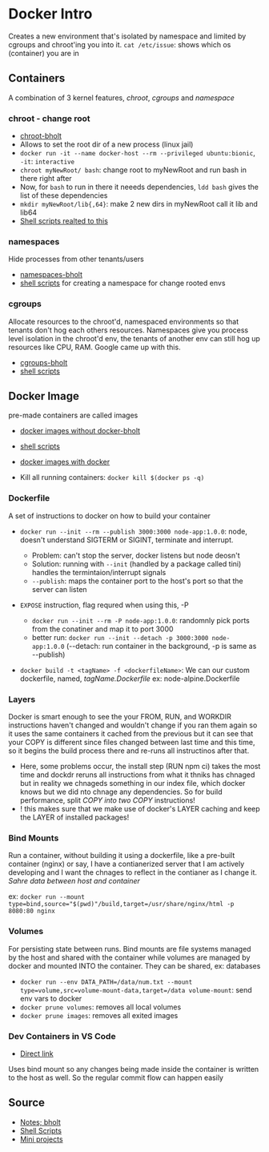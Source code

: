 # Docker Intro

Creates a new environment that's isolated by namespace and limited by cgroups and chroot'ing you into it.
`cat /etc/issue`: shows which os (container) you are in

## Containers

A combination of 3 kernel features, _chroot_, _cgroups_ and _namespace_

### chroot - change root

- [chroot-bholt](https://btholt.github.io/complete-intro-to-containers/chroot)
- Allows to set the root dir of a new process (linux jail)
- `docker run -it --name docker-host --rm --privileged ubuntu:bionic`, `-it`: `interactive`
- `chroot myNewRoot/ bash`: change root to myNewRoot and run bash in there right after
- Now, for `bash` to run in there it neeeds dependencies, `ldd bash` gives the list of these dependencies
- `mkdir myNewRoot/lib{,64}`: make 2 new dirs in myNewRoot call it lib and lib64
- [Shell scripts realted to this](https://github.com/btholt/projects-for-complete-intro-to-containers/blob/master/chroot/setup.sh)

### namespaces

Hide processes from other tenants/users

- [namespaces-bholt](https://btholt.github.io/complete-intro-to-containers/namespaces)
- [shell scripts](https://github.com/btholt/projects-for-complete-intro-to-containers/tree/master/namespaces) for creating a namespace for change rooted envs

### cgroups

Allocate resources to the chroot'd, namespaced environments so that tenants don't hog each others resources. Namespaces give you process level isolation in the chroot'd env, the tenants of another env can still hog up resources like CPU, RAM. Google came up with this.

- [cgroups-bholt](https://btholt.github.io/complete-intro-to-containers/cgroups)
- [shell scripts](https://github.com/btholt/projects-for-complete-intro-to-containers/tree/master/cgroups)

## Docker Image

pre-made containers are called images

- [docker images without docker-bholt](https://btholt.github.io/complete-intro-to-containers/docker-images-without-docker)
- [shell scripts](https://github.com/btholt/projects-for-complete-intro-to-containers/tree/master/docker-images-without-docker)

- [docker images with docker](https://btholt.github.io/complete-intro-to-containers/docker-images-with-docker)
- Kill all running containers: `docker kill $(docker ps -q)`

### Dockerfile

A set of instructions to docker on how to build your container

- `docker run --init --rm --publish 3000:3000 node-app:1.0.0`: node, doesn't understand SIGTERM or SIGINT, terminate and interrupt.
  - Problem: can't stop the server, docker listens but node deosn't
  - Solution: running with `--init` (handled by a package called tini) handles the termintaion/interrupt signals
  - `--publish`: maps the container port to the host's port so that the server can listen

- `EXPOSE` instruction, flag requred when using this, -P
  - `docker run --init --rm -P node-app:1.0.0`: randomnly pick ports from the conatiner and map it to port 3000
  - better run: `docker run --init --detach -p 3000:3000 node-app:1.0.0` (--detach: run container in the background, -p is same as --publish)

- `docker build -t <tagName> -f <dockerfileName>`: We can our custom dockerfile, named, *tagName.Dockerfile* ex: node-alpine.Dockerfile

### Layers

Docker is smart enough to see the your FROM, RUN, and WORKDIR instructions haven't changed and wouldn't change if you ran them again so it uses the same containers it cached from the previous but it can see that your COPY is different since files changed between last time and this time, so it begins the build process there and re-runs all instructinos after that.

- Here, some problems occur, the install step (RUN npm ci) takes the most time and dockdr reruns all instructions from what it thniks has chnaged but in reality we chnageds something in our index file, which docker knows but we did nto chnage any dependencies. So for build performance, split *COPY into two COPY* instructions!
- ! this makes sure that we make use of docker's LAYER caching and keep the LAYER of installed packages!

### Bind Mounts

Run a container, without building it using a dockerfile, like a pre-built container (nginx) or say, I have a contianerized server that I am actively developing and I want the chnages to reflect in the contianer as I change it. *Sahre data between host and container*

ex: `docker run --mount type=bind,source="$(pwd)"/build,target=/usr/share/nginx/html -p 8080:80 nginx`

### Volumes

For persisting state between runs. Bind mounts are file systems managed by the host and shared with the container while volumes are managed by docker and mounted INTO the container. They can be shared, ex: databases

- `docker run --env DATA_PATH=/data/num.txt --mount type=volume,src=volume-mount-data,target=/data volume-mount`: send env vars to docker
- `docker prune volumes`: removes all local volumes
- `docker prune images`: removes all exited images

### Dev Containers in VS Code

- [Direct link](https://btholt.github.io/complete-intro-to-containers/visual-studio-code)

Uses bind mount so any changes being made inside the container is written to the host as well. So the regular commit flow can happen easily

## Source

- [Notes; bholt](https://btholt.github.io/complete-intro-to-containers)
- [Shell Scripts](https://github.com/btholt/complete-intro-to-containers)
- [Mini projects](https://github.com/btholt/projects-for-complete-intro-to-containers)

